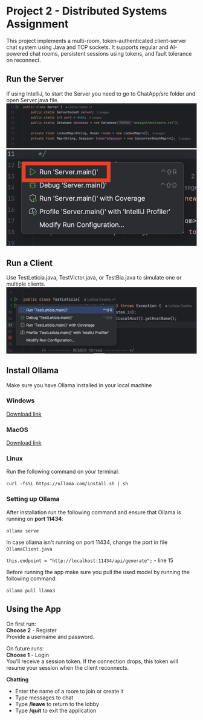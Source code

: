 # Project 2 - Distributed Systems Assignment

This project implements a multi-room, token-authenticated client-server chat system using Java and TCP sockets. It supports regular and AI-powered chat rooms, persistent sessions using tokens, and fault tolerance on reconnect.

## Run the Server
If using IntelliJ, to start the Server you need to go to ChatApp/src folder and open Server.java file.
<img src="screenshots/screenshot1.png">
<img src="screenshots/screenshot2.png">

## Run a Client
Use TestLeticia.java, TestVictor.java, or TestBia.java to simulate one or multiple clients.
<img src="screenshots/screenshot3.png">

## Install Ollama

Make sure you have Ollama installed in your local machine

### Windows

[Download link](https://ollama.com/download/windows)

### MacOS

[Download link](https://ollama.com/download/mac)

### Linux

Run the following command on your terminal:

`curl -fsSL https://ollama.com/install.sh | sh`

### Setting up Ollama

After installation run the following command and ensure that Ollama is running on **port 11434**:

`ollama serve`

In case ollama isn't running on port 11434, change the port in file `OllamaClient.java`

`this.endpoint = "http://localhost:11434/api/generate";` - line 15

Before running the app make sure you pull the used model by running the following command:

`ollama pull llama3`

## Using the App
On first run: \
**Choose 2** - Register \
Provide a username and password.

On future runs: \
**Choose 1** - Login \
You'll receive a session token. If the connection drops, this token will resume your session when the client reconnects.

**Chatting**
- Enter the name of a room to join or create it
- Type messages to chat
- Type **/leave** to return to the lobby
- Type **/quit** to exit the application